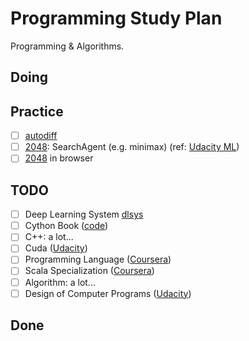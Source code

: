 # Programming Study Plan
Programming & Algorithms.

## Doing

## Practice
* [ ] [autodiff](https://github.com/dlsys-course/assignment1)
* [ ] [2048](https://github.com/duducheng/2048): SearchAgent (e.g. minimax) (ref: [Udacity ML](https://classroom.udacity.com/courses/ud262))
* [ ] [2048](https://github.com/duducheng/2048) in browser

## TODO
* [ ] Deep Learning System [dlsys](http://dlsys.cs.washington.edu/)
* [ ] Cython Book ([code](https://github.com/cythonbook/examples))
* [ ] C++: a lot...
* [ ] Cuda ([Udacity](https://classroom.udacity.com/courses/cs344))
* [ ] Programming Language ([Coursera](https://www.coursera.org/learn/programming-languages))
* [ ] Scala Specialization ([Coursera](https://www.coursera.org/learn/progfun1/home/welcome))
* [ ] Algorithm: a lot...
* [ ] Design of Computer Programs ([Udacity](https://classroom.udacity.com/courses/cs212/lessons/48688918/concepts/482769590923))

## Done

